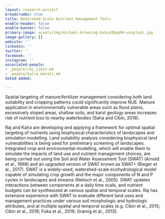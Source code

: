 ```yaml
---
layout: research-project
breadcrumbs: true
title: Watershed-Scale Nutrient Management Tools
enable-header: false
enable-banner: false
primary-image: assets/img/michael-browning-bskxa3bpq94-unsplash.jpg
image-gallery: []
website: ''
linkedin: ''
twitter: ''
facebook: ''
instagram: ''
associated-people:
- _people/raj_cibin.md
- _people/kalra_marali.md
dated-added: 

---
```

Spatial targeting of manure/fertilizer management considering both land suitability and cropping patterns could significantly improve NUE. Manure application in environmentally vulnerable areas such as flood plains, excessively sloped areas, shallow soils, and karst geology areas increases risk of nutrient loss to nearby waterbodies (Saha and Cibin, 2018).

Raj and Kalra are developing and applying a framework for optimal spatial targeting of nutrients using biophysical characteristics of landscapes and simulation modelling. Land suitability analysis considering biophysical land vulnerabilities is being used for preliminary screening of landscapes. Integrated crop and environmental modelling, which will enable them to simulate the impacts of land use and nutrient management choices, are being carried out using the Soil and Water Assessment Tool (SWAT) (Arnold et al., 1998) and an upgraded version of SWAT known as SWAT+ (Bieger et al., 2017). SWAT is a widely-used, watershed-scale ecohydrological model capable of simulating crop growth and the major components of N and P cycles in landscapes and streams (Neitsch et al., 2005). SWAT updates interactions between components at a daily time scale, and nutrient budgets can be synthesized at various spatial and temporal scales. Raj has extensive experience with SWAT to evaluate different land uses and management practices under various soil morphologic and hydrologic attributes, and at multiple spatial and temporal scales (e.g. Cibin et al., 2015; Cibin et al., 2018; Fuka et al., 2016; Gramig et al., 2013).
